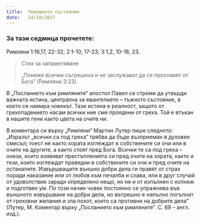 ```yaml
---
title:  Човешкото състояние
date:   14/10/2017
---
```


### За тази седмица прочетете:
Римляни 1:16,17, 22-32; 2:1-10, 17-23; 3:1,2, 10-18, 23.

> <p>Стих за запаметяване</p>
> „Понеже всички съгрешиха и не заслужават да се прославят от Бога” (Римляни 3:23).

В „Посланието към римляните“ апостол Павел се стреми да утвърди важната истина, централна за евангелието – тъжното състояние, в което се намира човекът. Тази истина е реалност, защото от грехопадението насам всички ние сме проядени от греха. Той е втъкан в нашите гени както цвета на очите ни.

В коментара си върху „Римляни“ Мартин Лутер пише следното: „Изразът „всички са под греха“ трябва да бъде възприеман в духовен смисъл; тоест не както хората изглеждат в собствените си очи или в очите на другите, а както стоят пред Бога. Всички те са под греха – онези, които изявяват престъпленията си пред очите на хората, както и тези, които изглеждат праведни в собствените си очи и пред очите на останалите. Извършващите външно добри дела ги правят от страх поради наказание или от любов към печалба и слава, или в друг случай от удоволствие заради определено нещо, но не и от изпълнен с копнеж и подготвен ум. По този начин човек постоянно се упражнява във външното извършване на добри дела, но вътрешно е напълно погълнат от греховни желания и зла похот, които са противни на добрите дела” (Лутер, М. Коментар върху „Посланието към римляните“. С. 69 – англ. изд.).